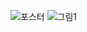 ![포스터](https://user-images.githubusercontent.com/83401838/167996056-4494efcb-ab7d-4a33-829b-86cb6c8f7dc5.png)
![그림1](https://user-images.githubusercontent.com/83401838/168000778-1445828c-ecb0-49ea-94ce-becb34cccfc6.png)

